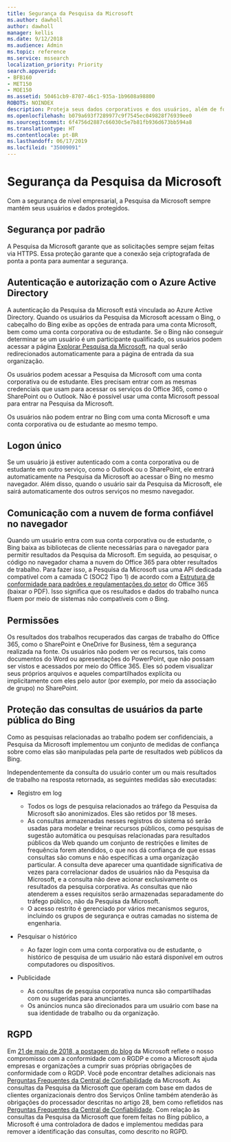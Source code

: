 ```yaml
---
title: Segurança da Pesquisa da Microsoft
ms.author: dawholl
author: dawholl
manager: kellis
ms.date: 9/12/2018
ms.audience: Admin
ms.topic: reference
ms.service: mssearch
localization_priority: Priority
search.appverid:
- BFB160
- MET150
- MOE150
ms.assetid: 50461cb9-8707-46c1-935a-1b9608a98800
ROBOTS: NOINDEX
description: Proteja seus dados corporativos e dos usuários, além de fornecer informações aos usuários autorizados com a Pesquisa da Microsoft
ms.openlocfilehash: b079a693f7289977c9f7545ec049828f76939ee0
ms.sourcegitcommit: 6f4756d2887c66030c5e7b81fb936d673bb594a8
ms.translationtype: HT
ms.contentlocale: pt-BR
ms.lasthandoff: 06/17/2019
ms.locfileid: "35009091"
---
```

# <a name="security-for-microsoft-search"></a>Segurança da Pesquisa da Microsoft

Com a segurança de nível empresarial, a Pesquisa da Microsoft sempre mantém seus usuários e dados protegidos.


## <a name="secure-by-default"></a>Segurança por padrão

A Pesquisa da Microsoft garante que as solicitações sempre sejam feitas via HTTPS. Essa proteção garante que a conexão seja criptografada de ponta a ponta para aumentar a segurança.
  
## <a name="authentication-and-authorization-with-azure-active-directory"></a>Autenticação e autorização com o Azure Active Directory

A autenticação da Pesquisa da Microsoft está vinculada ao Azure Active Directory. Quando os usuários da Pesquisa da Microsoft acessam o Bing, o cabeçalho do Bing exibe as opções de entrada para uma conta Microsoft, bem como uma conta corporativa ou de estudante. Se o Bing não conseguir determinar se um usuário é um participante qualificado, os usuários podem acessar a página [Explorar Pesquisa da Microsoft](https://www.bing.com/business/explore), na qual serão redirecionados automaticamente para a página de entrada da sua organização.
  
Os usuários podem acessar a Pesquisa da Microsoft com uma conta corporativa ou de estudante. Eles precisam entrar com as mesmas credenciais que usam para acessar os serviços do Office 365, como o SharePoint ou o Outlook. Não é possível usar uma conta Microsoft pessoal para entrar na Pesquisa da Microsoft.
  
Os usuários não podem entrar no Bing com uma conta Microsoft e uma conta corporativa ou de estudante ao mesmo tempo.
  
## <a name="single-sign-on"></a>Logon único

Se um usuário já estiver autenticado com a conta corporativa ou de estudante em outro serviço, como o Outlook ou o SharePoint, ele entrará automaticamente na Pesquisa da Microsoft ao acessar o Bing no mesmo navegador. Além disso, quando o usuário sair da Pesquisa da Microsoft, ele sairá automaticamente dos outros serviços no mesmo navegador.
  
## <a name="communicates-with-the-trusted-cloud-from-the-browser"></a>Comunicação com a nuvem de forma confiável no navegador

Quando um usuário entra com sua conta corporativa ou de estudante, o Bing baixa as bibliotecas de cliente necessárias para o navegador para permitir resultados da Pesquisa da Microsoft. Em seguida, ao pesquisar, o código no navegador chama a nuvem do Office 365 para obter resultados de trabalho. Para fazer isso, a Pesquisa da Microsoft usa uma API dedicada compatível com a camada C (SOC2 Tipo 1) de acordo com a [Estrutura de conformidade para padrões e regulamentações do setor](https://download.microsoft.com/download/B/2/7/B27B3EF3-8849-4C18-8BA4-5AD755728620/Compliance%20Framework_customer%20guidance.pdf) do Office 365 (baixar o PDF). Isso significa que os resultados e dados do trabalho nunca fluem por meio de sistemas não compatíveis com o Bing. 
  
## <a name="permissions"></a>Permissões

Os resultados dos trabalhos recuperados das cargas de trabalho do Office 365, como o SharePoint e OneDrive for Business, têm a segurança realizada na fonte. Os usuários não podem ver os recursos, tais como documentos do Word ou apresentações do PowerPoint, que não possam ser vistos e acessados por meio do Office 365. Eles só podem visualizar seus próprios arquivos e aqueles compartilhados explícita ou implicitamente com eles pelo autor (por exemplo, por meio da associação de grupo) no SharePoint.
  
## <a name="protects-user-queries-from-the-public-portion-of-bing"></a>Proteção das consultas de usuários da parte pública do Bing

Como as pesquisas relacionadas ao trabalho podem ser confidenciais, a Pesquisa da Microsoft implementou um conjunto de medidas de confiança sobre como elas são manipuladas pela parte de resultados web públicos da Bing.
  
Independentemente da consulta do usuário conter um ou mais resultados de trabalho na resposta retornada, as seguintes medidas são executadas:
  
- Registro em log 
  - Todos os logs de pesquisa relacionados ao tráfego da Pesquisa da Microsoft são anonimizados. Eles são retidos por 18 meses.
  - As consultas armazenadas nesses registros do sistema só serão usadas para modelar e treinar recursos públicos, como pesquisas de sugestão automática ou pesquisas relacionadas para resultados públicos da Web quando um conjunto de restrições e limites de frequência forem atendidos, o que nos dá confiança de que essas consultas são comuns e não específicas a uma organização particular. A consulta deve aparecer uma quantidade significativa de vezes para correlacionar dados de usuários não da Pesquisa da Microsoft, e a consulta não deve acionar exclusivamente os resultados da pesquisa corporativa. As consultas que não atenderem a esses requisitos serão armazenadas separadamente do tráfego público, não da Pesquisa da Microsoft.
  - O acesso restrito é gerenciado por vários mecanismos seguros, incluindo os grupos de segurança e outras camadas no sistema de engenharia.
- Pesquisar o histórico    
  - Ao fazer login com uma conta corporativa ou de estudante, o histórico de pesquisa de um usuário não estará disponível em outros computadores ou dispositivos.
 
- Publicidade   
  - As consultas de pesquisa corporativa nunca são compartilhadas com ou sugeridas para anunciantes.
  - Os anúncios nunca são direcionados para um usuário com base na sua identidade de trabalho ou da organização.
    
## <a name="gdpr"></a>RGPD

Em [21 de maio de 2018, a postagem do blog](https://blogs.microsoft.com/on-the-issues/2018/05/21/microsofts-commitment-to-gdpr-privacy-and-putting-customers-in-control-of-their-own-data/) da Microsoft reflete o nosso compromisso com a conformidade com o RGDP e como a Microsoft ajuda empresas e organizações a cumprir suas próprias obrigações de conformidade com o RGDP. Você pode encontrar detalhes adicionais nas [Perguntas Frequentes da Central de Confiabilidade](https://www.microsoft.com/en-us/trustcenter/privacy/gdpr/gdpr-faqs) da Microsoft. As consultas da Pesquisa da Microsoft que operam com base em dados de clientes organizacionais dentro dos Serviços Online também atenderão às obrigações do processador descritas no artigo 28, bem como refletidos nas [Perguntas Frequentes da Central de Confiabilidade](https://www.microsoft.com/en-us/trustcenter/privacy/gdpr/gdpr-faqs). Com relação às consultas da Pesquisa da Microsoft que forem feitas no Bing público, a Microsoft é uma controladora de dados e implementou medidas para remover a identificação das consultas, como descrito no RGPD.